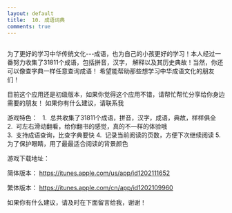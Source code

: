 ```yaml
---
layout: default
title:  10. 成语词典
comments: true
---
```



##
为了更好的学习中华传统文化---成语，也为自己的小孩更好的学习！本人经过一番努力收集了31811个成语，包括拼音，汉字，
解释以及其历史典故！当然，你还可以像查字典一样任意查询成语！ 希望能帮助那些想学习中华成语文化的朋友们！   

目前这个应用还是初级版本，如果你觉得这个应用不错，请帮忙帮忙分享给你身边需要的朋友！ 如果你有什么建议，请联系我

游戏特色：
    1.  总共收集了31811个成语，拼音，汉字，成语，典故，样样俱全
    2.  可左右滑动翻看，给你翻书的感觉，真的不一样的体验哦  
    3.  支持成语查询，比查字典要快
    4.  记录当前阅读的页数，方便下次继续阅读
    5.  为了保护眼睛，用了最最适合阅读的背景颜色
    
游戏下载地址：

简体版本： https://itunes.apple.com/us/app/id1202111652

繁体版本： https://itunes.apple.com/cn/app/id1202109960

如果你有什么建议，请及时在下面留言给我，谢谢！
